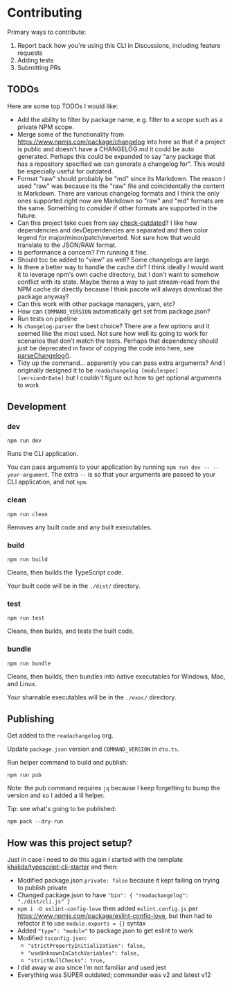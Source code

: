 # Contributing

Primary ways to contribute:

1. Report back how you're using this CLI in Discussions, including feature requests
2. Adding tests
3. Submitting PRs

## TODOs

Here are some top TODOs I would like:

- Add the ability to filter by package name, e.g. filter to a scope such as a private NPM scope.
- Merge some of the functionality from https://www.npmjs.com/package/changelog into here so that if a project is public and doesn't have a CHANGELOG.md it could be auto generated. Perhaps this could be expanded to say "any package that has a repository specified we can generate a changelog for". This would be especially useful for outdated.
- Format "raw" should probably be "md" since its Markdown. The reason I used "raw" was because its the "raw" file and coincidentally the content is Markdown. There are various changelog formats and I think the only ones supported right now are Markdown so "raw" and "md" formats are the same. Something to consider if other formats are supported in the future.
- Can this project take cues from say [check-outdated](https://github.com/jens-duttke/check-outdated)? I like how dependencies and devDependencies are separated and then color legend for major/minor/patch/reverted. Not sure how that would translate to the JSON/RAW format.
- Is performance a concern? I'm running it fine.
- Should toc be added to "view" as well? Some changelogs are large.
- Is there a better way to handle the cache dir? I think ideally I would want it to leverage npm's own cache directory, but I don't want to somehow conflict with its state. Maybe theres a way to just stream-read from the NPM cache dir directly because I think pacote will always download the package anyway?
- Can this work with other package managers, yarn, etc?
- How can `COMMAND_VERSION` automatically get set from package.json?
- Run tests on pipeline
- Is `changelog-parser` the best choice? There are a few options and it seemed like the most used. Not sure how well its going to work for scenarios that don't match the tests. Perhaps that dependency should just be deprecated in favor of copying the code into here, see [parseChangelog()](https://github.com/ungoldman/changelog-parser/blob/main/index.js#L23).
- Tidy up the command... apparently you can pass extra arguments? And I originally designed it to be `readachangelog [modulespec] [versionOrDate]` but I couldn't figure out how to get optional arguments to work

## Development

### **dev**

`npm run dev`

Runs the CLI application.

You can pass arguments to your application by running `npm run dev -- --your-argument`. The extra `--` is so that your arguments are passed to your CLI application, and not `npm`.

### **clean**

`npm run clean`

Removes any built code and any built executables.

### **build**

`npm run build`

Cleans, then builds the TypeScript code.

Your built code will be in the `./dist/` directory.

### **test**

`npm run test`

Cleans, then builds, and tests the built code.

### **bundle**

`npm run bundle`

Cleans, then builds, then bundles into native executables for Windows, Mac, and Linux.

Your shareable executables will be in the `./exec/` directory.

## Publishing

Get added to the `readachangelog` org.

Update `package.json` version and `COMMAND_VERSION` in `dto.ts`.

Run helper command to build and publish:

```
npm run pub
```

Note: the pub command requires `jq` because I keep forgetting to bump the version and so I added a lil helper.

Tip: see what's going to be published:

```
npm pack --dry-run
```

## How was this project setup?

Just in case I need to do this again I started with the template [khalidx/typescript-cli-starter](https://github.com/khalidx/typescript-cli-starter) and then:

- Modified package.json `private: false` because it kept failing on trying to publish private
- Changed package.json to have `"bin": { "readachangelog": "./dist/cli.js" }`
- `npm i -D eslint-config-love` then added `eslint.config.js` per https://www.npmjs.com/package/eslint-config-love, but then had to refactor it to use `module.exports = {}` syntax
- Added `"type": "module"` to package.json to get eslint to work
- Modified `tsconfig.json`:
  - `"strictPropertyInitialization": false,`
  - `"useUnknownInCatchVariables": false,`
  - `"strictNullChecks": true,`
- I did away w ava since I'm not familiar and used jest
- Everything was SUPER outdated; commander was v2 and latest v12
